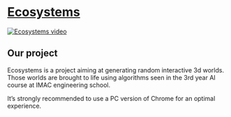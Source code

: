 # [Ecosystems](https://bit.ly/2Tek31d)

[![Ecosystems video](http://i3.ytimg.com/vi/156dKdhL76A/maxresdefault.jpg)](https://www.youtube.com/watch?v=156dKdhL76A)

## Our project

Ecosystems is a project aiming at generating random interactive 3d worlds. Those worlds are brought to life using algorithms seen in the 3rd year AI course at IMAC engineering school.

It’s strongly recommended to use a PC version of Chrome for an optimal experience.
